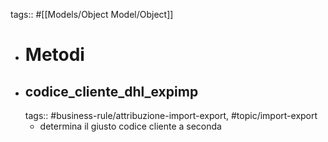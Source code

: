 tags:: #[[Models/Object Model/Object]]

- # Metodi
- ## codice_cliente_dhl_expimp
  tags:: #business-rule/attribuzione-import-export, #topic/import-export
	- determina il giusto codice cliente a seconda